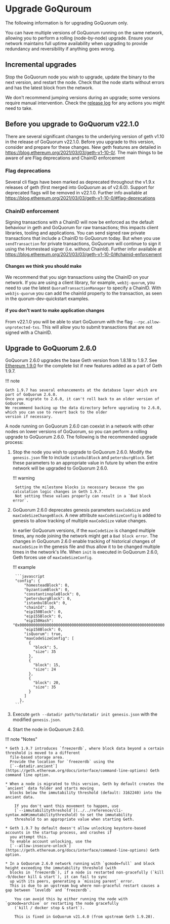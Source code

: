 # Upgrade GoQuroum

The following information is for upgrading GoQuorum only.

You can have multiple versions of GoQuorum running on the same network, allowing you to perform a rolling (node-by-node)
upgrade.
Ensure your network maintains full uptime availability when upgrading to provide redundancy and reversibility if
anything goes wrong.

## Incremental upgrades

Stop the GoQuorum node you wish to upgrade, update the binary to the next version, and restart the node.
Check that the node starts without errors and has the latest block from the network.

We don't recommend jumping versions during an upgrade; some versions require manual intervention.
Check the [release log](https://github.com/ConsenSys/quorum/releases) for any actions you might need to take.

## Before you upgrade to GoQuorum v22.1.0

There are several significant changes to the underlying version of geth v1.10 in the release of GoQuorum v22.1.0. Before you upgrade to this version, consider and prepare for these changes. New geth features are detailed in https://blog.ethereum.org/2021/03/03/geth-v1-10-0/. The main things to be aware of are Flag deprecations and ChainID enforcement

### Flag deprecations

Several cli flags have been marked as deprecated throughout the v1.9.x releases of geth (first merged into GoQuorum as of v2.6.0). Support for deprecated flags will be removed in v22.1.0. Further info available at https://blog.ethereum.org/2021/03/03/geth-v1-10-0/#flag-deprecations

### ChainID enforcement

Signing transactions with a ChainID will now be enforced as the default behaviour in geth and GoQuorum for raw transactions; this impacts client libraries, tooling and applications. You can send signed raw private transactions that include a ChainID to GoQuorum today. But when you use `sendTransaction` for private transactions, GoQuorum will continue to sign it using the Homestead signer (i.e. without ChainId). Further infor available at https://blog.ethereum.org/2021/03/03/geth-v1-10-0/#chainid-enforcement

#### Changes we think you should make

We recommend that you sign transactions using the ChainID on your network. If you are using a client library, for example, `web3j-quorum`, you need to use the latest `QuorumTransactionManager` to specify a ChainID. With `web3js-quorum` you can add the chainId property to the transaction, as seen in the quorum-dev-quickstart examples.

#### if you don't want to make application changes

From v22.1.0 you will be able to start GoQuorum with the flag `--rpc.allow-unprotected-txs`. This will allow you to submit transactions that are not signed with a ChainID.


## Upgrade to GoQuorum 2.6.0

GoQuorum 2.6.0 upgrades the base Geth version from 1.8.18 to 1.9.7.
See [Ethereum 1.9.0](https://blog.ethereum.org/2019/07/10/geth-v1-9-0/) for the complete list if new features added as a
part of Geth 1.9.7.

!!! note

    Geth 1.9.7 has several enhancements at the database layer which are part of GoQuorum 2.6.0.
    Once you migrate to 2.6.0, it can't roll back to an older version of GoQuorum.
    We recommend backing up the data directory before upgrading to 2.6.0, which you can use to revert back to the older
    version if necessary.

A node running on GoQuorum 2.6.0 can coexist in a network with other nodes on lower versions of GoQuorum, so you can
perform a rolling upgrade to GoQuorum 2.6.0.
The following is the recommended upgrade process:

1. Stop the node you wish to upgrade to GoQuorum 2.6.0.
    Modify the `genesis.json` file to include `istanbulBlock` and `petersburgBlock`.
    Set these parameters to an appropriate value in future by when the entire network will be upgraded to GoQuorum 2.6.0.

    !!! warning

        Setting the milestone blocks is necessary because the gas calculation logic changes in Geth 1.9.7.
        Not setting these values properly can result in a `Bad block error`.

1. GoQuorum 2.6.0 deprecates genesis parameters `maxCodeSize` and `maxCodeSizeChangeBlock`.
    A new attribute `maxCodeSizeConfig` is added to genesis to allow tracking of multiple `maxCodeSize` value changes.

    In earlier GoQuorum versions, if the `maxCodeSize` is changed multiple times, any node joining the network might get
    a `Bad block error`.
    The changes in GoQuorum 2.6.0 enable tracking of historical changes of `maxCodeSize` in the genesis file and thus
    allow it to be changed multiple times in the network's life.
    When `init` is executed in GoQuorum 2.6.0, Geth forces use of `maxCodeSizeConfig`.

    !!! example

        ```javascript
        "config": {
            "homesteadBlock": 0,
            "byzantiumBlock": 0,
            "constantinopleBlock": 0,
            "petersburgBlock": 0,
            "istanbulBlock": 0,
            "chainId": 10,
            "eip150Block": 0,
            "eip155Block": 0,
            "eip150Hash": "0x0000000000000000000000000000000000000000000000000000000000000000",
            "eip158Block": 0,
            "isQuorum": true,
            "maxCodeSizeConfig": [
              {
                "block": 5,
                "size": 35
              },
              {
                "block": 15,
                "size": 24
              },
              {
                "block": 20,
                "size": 35
              }
            ]
          },
        ```

1. Execute `geth --datadir path/to/datadir init genesis.json` with the modified `genesis.json`.

1. Start the node in GoQuorum 2.6.0.

!!! note "Notes"

    * Geth 1.9.7 introduces `freezerdb`, where block data beyond a certain threshold is moved to a different
      file-based storage area.
      Provide the location for `freezerdb` using the
      [`--datadir.ancient`](https://geth.ethereum.org/docs/interface/command-line-options) Geth command line option.

    * When a node is migrated to this version, Geth by default creates the `ancient` data folder and starts moving
      blocks below the immutability threshold (default: 3162240) into the ancient data.

        If you don't want this movement to happen, use
        [`--immutabilitythreshold`](../../reference/cli-syntax.md#immutabilitythreshold) to set the immutability
        threshold to an appropriate value when starting Geth.

    * Geth 1.9.7 by default doesn't allow unlocking keystore-based accounts in the startup process, and crashes if
      you attempt this.
      To enable account unlocking, use the
      [`--allow-insecure-unlock`](https://geth.ethereum.org/docs/interface/command-line-options) Geth option.

    * In a GoQuorum 2.6.0 network running with `gcmode=full` and block height exceeding the immutability threshold (with
      blocks in `freezerdb`), if a node is restarted non-gracefully (`kill -9/docker kill & start`), it can fail to sync
      up with its peers, generating a `missing parent` error.
      This is due to an upstream bug where non-graceful restart causes a gap between `leveldb` and `freezerdb`.

        You can avoid this by either running the node with `gcmode=archive` or restarting the node gracefully
        (`kill / docker stop & start`).

        This is fixed in GoQuorum v21.4.0 (from upstream Geth 1.9.20).
